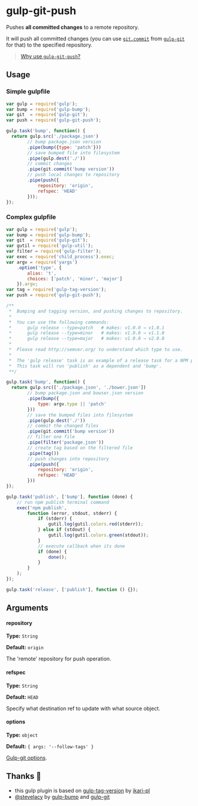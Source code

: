 gulp-git-push
================

Pushes **all committed changes** to a remote repository.

It will push all committed changes (you can use [`git.commit`](https://github.com/stevelacy/gulp-git#gitcommitmessage-opt) from [`gulp-git`](https://www.npmjs.com/package/gulp-git) for that) to the specified repository.

> [Why use `gulp-git-push`?](https://medium.com/@ferreiratiago/its-been-a-while-since-we-started-to-move-our-build-system-from-grunt-to-gulp-7571a6a2991#.lp48nflml)

Usage
-----------------------

### Simple gulpfile
```js
var gulp = require('gulp');
var bump = require('gulp-bump');
var git  = require('gulp-git');
var push = require('gulp-git-push');

gulp.task('bump', function() {
  return gulp.src('./package.json')
        // bump package.json version
        .pipe(bump({type: 'patch'}))
        // save bumped file into filesystem
        .pipe(gulp.dest('./'))
        // commit changes
        .pipe(git.commit('bump version'))
        // push local changes to repository
        .pipe(push({                      
            repository: 'origin',
            refspec: 'HEAD'
        }));
});
```

### Complex gulpfile
```js
var gulp = require('gulp');
var bump = require('gulp-bump');
var git  = require('gulp-git');
var gutil = require('gulp-util');
var filter = require('gulp-filter');
var exec = require('child_process').exec;
var argv = require('yargs')
    .option('type', {
        alias: 't',
        choices: ['patch', 'minor', 'major']
    }).argv;
var tag = require('gulp-tag-version');
var push = require('gulp-git-push');

/**
 *  Bumping and tagging version, and pushing changes to repository.
 *
 *  You can use the following commands:
 *      gulp release --type=patch   # makes: v1.0.0 → v1.0.1
 *      gulp release --type=minor   # makes: v1.0.0 → v1.1.0
 *      gulp release --type=major   # makes: v1.0.0 → v2.0.0
 *
 *  Please read http://semver.org/ to understand which type to use.
 *
 *  The 'gulp release' task is an example of a release task for a NPM package.
 *  This task will run 'publish' as a dependent and 'bump'.
 **/

gulp.task('bump', function() {
  return gulp.src(['./package.json', './bower.json'])
        // bump package.json and bowser.json version
        .pipe(bump({
            type: argv.type || 'patch'
        }))
        // save the bumped files into filesystem
        .pipe(gulp.dest('./'))
        // commit the changed files
        .pipe(git.commit('bump version'))
        // filter one file
        .pipe(filter('package.json'))
        // create tag based on the filtered file
        .pipe(tag())
        // push changes into repository
        .pipe(push({                      
            repository: 'origin',
            refspec: 'HEAD'
        }))
});

gulp.task('publish', ['bump'], function (done) {
    // run npm publish terminal command
    exec('npm publish',
        function (error, stdout, stderr) {
            if (stderr) {
                gutil.log(gutil.colors.red(stderr));
            } else if (stdout) {
                gutil.log(gutil.colors.green(stdout));
            }
            // execute callback when its done
            if (done) {
                done();
            }
        }
    );
});

gulp.task('release', ['publish'], function () {});
```

Arguments
-----------------------
#### repository
**Type:** `String`

**Default:** `origin`

The 'remote' repository for push operation.

#### refspec
**Type:** `String`

**Default:** `HEAD`

Specify what destination ref to update with what source object.

#### options
**Type:** `object`

**Default:** `{ args: '--follow-tags' }`

[Gulp-git options](https://github.com/stevelacy/gulp-git#gitpushremote-branch-opt-cb).


Thanks :beer:
--------

* this gulp plugin is based on [gulp-tag-version](https://github.com/ikari-pl/gulp-tag-version) by [ikari-pl](https://github.com/ikari-pl)
* [@stevelacy](https://twitter.com/stevedelacy) by [gulp-bump](https://www.npmjs.com/package/gulp-bump) and [gulp-git](https://www.npmjs.com/package/gulp-git)
